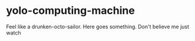 # yolo-computing-machine
Feel like a drunken-octo-sailor. Here goes something. Don't believe me just watch
